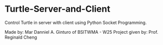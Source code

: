 # Turtle-Server-and-Client
Control Turtle in server with client using Python Socket Programming.

Made by: Mar Danniel A. Ginturo of BSITWMA - W25 
Project given by: Prof. Reginald Cheng
